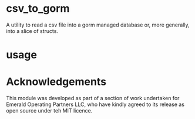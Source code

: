 # csv_to_gorm
A utility to read a csv file into a gorm managed database or, more generally, into a slice of structs.

# usage


# Acknowledgements
This module was developed as part of a section of work undertaken for Emerald Operating Partners LLC, who have kindly agreed to its release as open source under teh MIT licence.
